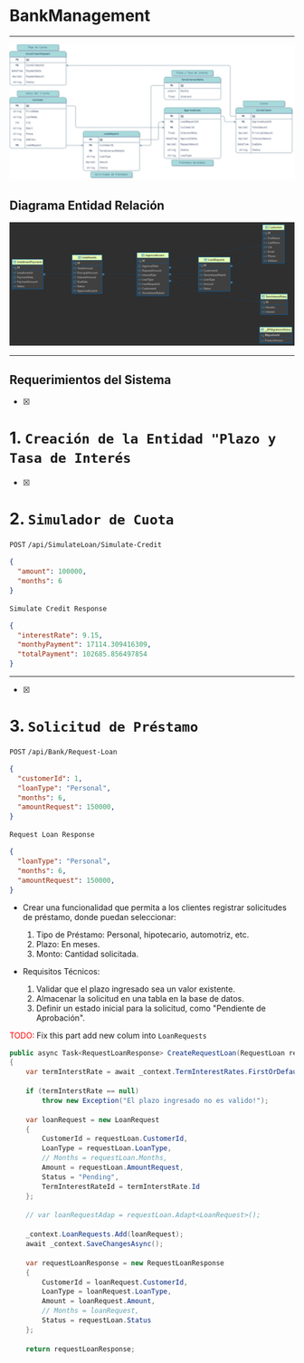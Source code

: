 # BankManagement

---

![Imágen de las Entidades](./img/Bank.jpg)

## Diagrama Entidad Relación
![ER Diagram](./img/ERBank.png)

---

## Requerimientos del Sistema
- [x] 
# 1. `Creación de la Entidad "Plazo y Tasa de Interés`


- [x] 
# 2. `Simulador de Cuota`

`POST` `/api/SimulateLoan/Simulate-Credit`

```json
{
  "amount": 100000,
  "months": 6
}
```

`Simulate Credit Response`
```json
{
  "interestRate": 9.15,
  "monthyPayment": 17114.309416309,
  "totalPayment": 102685.856497854
}
```

---

- [x] 
# 3. `Solicitud de Préstamo`

`POST` `/api/Bank/Request-Loan`
```json
{
  "customerId": 1,
  "loanType": "Personal",
  "months": 6,
  "amountRequest": 150000,
}
```

`Request Loan Response`

```json
{
  "loanType": "Personal",
  "months": 6,
  "amountRequest": 150000,
}
```



- Crear una funcionalidad que permita a los clientes registrar solicitudes de préstamo, donde puedan seleccionar:
  1. Tipo de Préstamo: Personal, hipotecario, automotriz, etc.
  2. Plazo: En meses.
  3. Monto: Cantidad solicitada.

- Requisitos Técnicos:
  1. Validar que el plazo ingresado sea un valor existente.
  2. Almacenar la solicitud en una tabla en la base de datos.
  3. Definir un estado inicial para la solicitud, como "Pendiente de Aprobación".

<span style="color: red">TODO:</span>
Fix this part add new colum into `LoanRequests`
```cs
public async Task<RequestLoanResponse> CreateRequestLoan(RequestLoan requestLoan)
{
    var termInterstRate = await _context.TermInterestRates.FirstOrDefaultAsync(x => x.Months == requestLoan.Months);

    if (termInterstRate == null)
        throw new Exception("El plazo ingresado no es valido!");

    var loanRequest = new LoanRequest
    {
        CustomerId = requestLoan.CustomerId,
        LoanType = requestLoan.LoanType,
        // Months = requestLoan.Months,
        Amount = requestLoan.AmountRequest,
        Status = "Pending",
        TermInterestRateId = termInterstRate.Id
    };

    // var loanRequestAdap = requestLoan.Adapt<LoanRequest>();

    _context.LoanRequests.Add(loanRequest);
    await _context.SaveChangesAsync();

    var requestLoanResponse = new RequestLoanResponse
    {
        CustomerId = loanRequest.CustomerId,
        LoanType = loanRequest.LoanType,
        Amount = loanRequest.Amount,
        // Months = loanRequest,
        Status = requestLoan.Status
    };

    return requestLoanResponse;

```